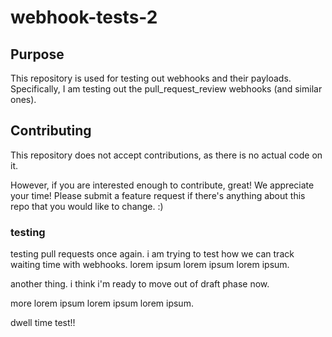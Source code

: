 # webhook-tests-2

## Purpose
This repository is used for testing out webhooks and their payloads. Specifically, I am testing out the pull_request_review webhooks (and similar ones).

## Contributing
This repository does not accept contributions, as there is no actual code on it.

However, if you are interested enough to contribute, great! We appreciate your time! 
Please submit a feature request if there's anything about this repo that you would like to change. :)

### testing
testing pull requests once again. i am trying to test how we can track waiting time with webhooks. 
lorem ipsum lorem ipsum lorem ipsum.

another thing. i think i'm ready to move out of draft phase now.

more lorem ipsum lorem ipsum lorem ipsum.

dwell time test!!
